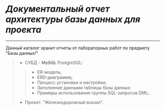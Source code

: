 # _Документальный отчет архитектуры базы данных для проекта_
___
Данный каталог хранит отчеты от лабораторных работ по предмету "Базы данных!"
> * СУБД - ~~MySQL~~ PostgreSQL:
>> * ER-модель;
>> * ERD-диаграмма;
>> * Процесс установки и настройки;
>> * Заполнение данными таблицы базы данных;
>> * Примеры использования группы SQL-запросов DML;
> * Проект: "Железнодорожный вокзал".
